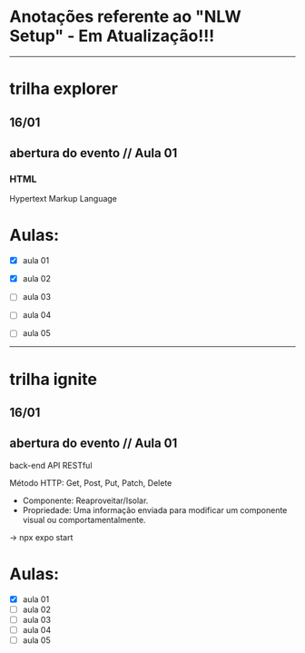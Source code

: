 # Anotações referente ao "NLW Setup" - **Em Atualização!!!**
---
# trilha explorer

## 16/01
 ## abertura do evento // Aula 01

 ### HTML
 Hypertext Markup Language

# Aulas:
- [x] aula 01
- [x] aula 02
- [ ] aula 03
- [ ] aula 04
- [ ] aula 05



---
# trilha ignite
## 16/01
 ## abertura do evento // Aula 01

back-end API RESTful

Método HTTP: Get, Post, Put, Patch, Delete

* Componente: Reaproveitar/Isolar.
* Propriedade: Uma informação enviada para modificar um componente visual ou comportamentalmente.

-> npx expo start
# Aulas:
- [x] aula 01 
- [ ] aula 02
- [ ] aula 03
- [ ] aula 04
- [ ] aula 05